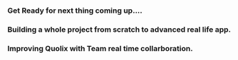 ### Get Ready for next thing coming up....
### Building a whole project from scratch to advanced real life app.
### Improving Quolix with Team real time collarboration.
